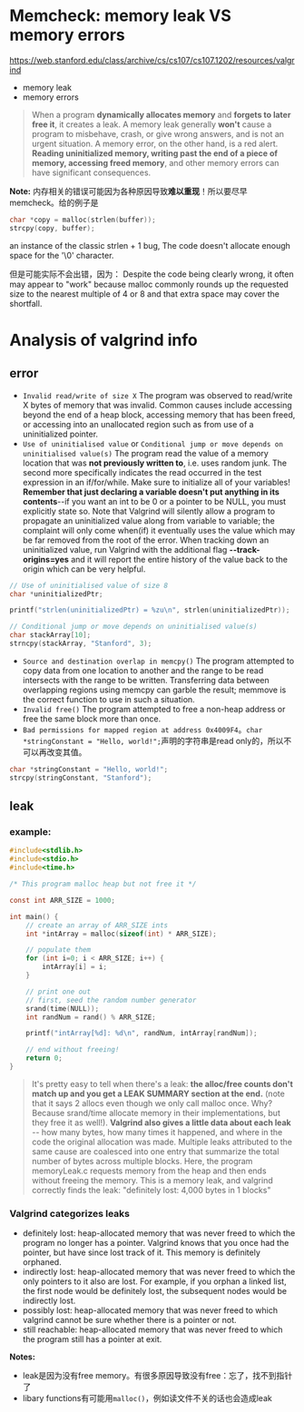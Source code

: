 # Memcheck: memory leak VS memory errors
https://web.stanford.edu/class/archive/cs/cs107/cs107.1202/resources/valgrind
- memory leak
- memory errors

 >When a program **dynamically allocates memory** and **forgets to later free it**, it creates a leak. A memory leak generally **won't** cause a program to misbehave, crash, or give wrong answers, and is not an urgent situation. 
 >A memory error, on the other hand, is a red alert. **Reading uninitialized memory, writing past the end of a piece of memory, accessing freed memory**, and other memory errors can have significant consequences.

**Note:**
内存相关的错误可能因为各种原因导致**难以重现**！所以要尽早memcheck。给的例子是
```C
char *copy = malloc(strlen(buffer));
strcpy(copy, buffer);
```
an instance of the classic strlen + 1 bug, The code doesn't allocate enough space for the '\0' character.

但是可能实际不会出错，因为：
Despite the code being clearly wrong, it often may appear to "work" because malloc commonly rounds up the requested size to the nearest multiple of 4 or 8 and that extra space may cover the shortfall. 

# Analysis of valgrind info
## error
- ``Invalid read/write of size X`` The program was observed to read/write X bytes of memory that was invalid. Common causes include accessing beyond the end of a heap block, accessing memory that has been freed, or accessing into an unallocated region such as from use of a uninitialized pointer.
- ``Use of uninitialised value`` or ``Conditional jump or move depends on uninitialised value(s)`` The program read the value of a memory location that was **not previously written to**, i.e. uses random junk. The second more specifically indicates the read occurred in the test expression in an if/for/while. Make sure to initialize all of your variables! **Remember that just declaring a variable doesn't put anything in its contents**--if you want an int to be 0 or a pointer to be NULL, you must explicitly state so. Note that Valgrind will silently allow a program to propagate an uninitialized value along from variable to variable; the complaint will only come when(if) it eventually uses the value which may be far removed from the root of the error. When tracking down an uninitialized value, run Valgrind with the additional flag **--track-origins=yes** and it will report the entire history of the value back to the origin which can be very helpful.

```C
// Use of uninitialised value of size 8
char *uninitializedPtr;

printf("strlen(uninitializedPtr) = %zu\n", strlen(uninitializedPtr));

// Conditional jump or move depends on uninitialised value(s) 
char stackArray[10];
strncpy(stackArray, "Stanford", 3);
```
- ``Source and destination overlap in memcpy()`` The program attempted to copy data from one location to another and the range to be read intersects with the range to be written. Transferring data between overlapping regions using memcpy can garble the result; memmove is the correct function to use in such a situation.
- ``Invalid free()`` The program attempted to free a non-heap address or free the same block more than once.
- ``Bad permissions for mapped region at address 0x4009F4``。``char *stringConstant = "Hello, world!";``声明的字符串是read only的，所以不可以再改变其值。

```C
char *stringConstant = "Hello, world!";
strcpy(stringConstant, "Stanford");
```

## leak
### example:

```C
#include<stdlib.h>
#include<stdio.h>
#include<time.h>

/* This program malloc heap but not free it */

const int ARR_SIZE = 1000;

int main() {
    // create an array of ARR_SIZE ints
    int *intArray = malloc(sizeof(int) * ARR_SIZE);

    // populate them
    for (int i=0; i < ARR_SIZE; i++) {
        intArray[i] = i;
    }

    // print one out
    // first, seed the random number generator
    srand(time(NULL));
    int randNum = rand() % ARR_SIZE;

    printf("intArray[%d]: %d\n", randNum, intArray[randNum]);

    // end without freeing!
    return 0;
}
```

> It's pretty easy to tell when there's a leak: **the alloc/free counts don't match up and you get a LEAK SUMMARY section at the end.** (note that it says 2 allocs even though we only call malloc once. Why? Because srand/time allocate memory in their implementations, but they free it as well!). **Valgrind also gives a little data about each leak** -- how many bytes, how many times it happened, and where in the code the original allocation was made. Multiple leaks attributed to the same cause are coalesced into one entry that summarize the total number of bytes across multiple blocks. Here, the program memoryLeak.c requests memory from the heap and then ends without freeing the memory. This is a memory leak, and valgrind correctly finds the leak: "definitely lost: 4,000 bytes in 1 blocks"

### Valgrind categorizes leaks
- definitely lost: heap-allocated memory that was never freed to which the program no longer has a pointer. Valgrind knows that you once had the pointer, but have since lost track of it. This memory is definitely orphaned.
- indirectly lost: heap-allocated memory that was never freed to which the only pointers to it also are lost. For example, if you orphan a linked list, the first node would be definitely lost, the subsequent nodes would be indirectly lost.
- possibly lost: heap-allocated memory that was never freed to which valgrind cannot be sure whether there is a pointer or not.
- still reachable: heap-allocated memory that was never freed to which the program still has a pointer at exit.

**Notes:**
- leak是因为没有free memory。有很多原因导致没有free：忘了，找不到指针了
- libary functions有可能用``malloc()``，例如读文件不关的话也会造成leak